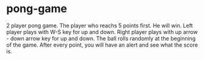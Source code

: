 # pong-game

2 player pong game.
The player who reachs 5 points first. He will win.
Left player plays with W-S key for up and down.
Right player plays with up arrow - down arrow key for up and down.
The ball rolls randomly at the beginning of the game.
After every point, you will have an alert and see what the score is.


